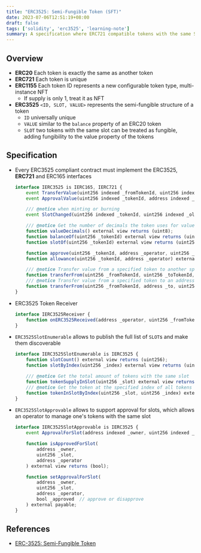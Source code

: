 ```yaml
---
title: "ERC3525: Semi-Fungible Token (SFT)"
date: 2023-07-06T12:51:19+08:00
draft: false
tags: ['solidity', 'erc3525', 'learning-note']
summary: A specification where ERC721 compatible tokens with the same SLOT and different IDs are fungible.
---
```


## Overview

- **ERC20** Each token is exactly the same as another token
- **ERC721** Each token is unique
- **ERC1155** Each token ID represents a new configurable token type, multi-instance NFT
    - If supply is only 1, treat it as NFT
- **ERC3525** `<ID, SLOT, VALUE>` represents the semi-fungible structure of a token
    - `ID` universally unique
    - `VALUE` similar to the `balance` property of an ERC20 token
    - `SLOT` two tokens with the same slot can be treated as fungible, adding fungibility to the value property of the tokens

## Specification

- Every ERC3525 compliant contract must implement the ERC3525, **ERC721** and ERC165 interfaces

    ```js
    interface IERC3525 is IERC165, IERC721 {
        event TransferValue(uint256 indexed _fromTokenId, uint256 indexed _toTokenId, uint256 _value);
        event ApprovalValue(uint256 indexed _tokenId, address indexed _operator, uint256 _value);

        /// @notice when minting or burning
        event SlotChanged(uint256 indexed _tokenId, uint256 indexed _oldSlot, uint256 indexed _newSlot);

        /// @notice Get the number of decimals the token uses for value
        function valueDecimals() external view returns (uint8);
        function balanceOf(uint256 _tokenId) external view returns (uint256);
        function slotOf(uint256 _tokenId) external view returns (uint256);

        function approve(uint256 _tokenId, address _operator, uint256 _value) external payable;
        function allowance(uint256 _tokenId, address _operator) external view returns (uint256);

        /// @notice Transfer value from a specified token to another specified token with the same slot
        function transferFrom(uint256 _fromTokenId, uint256 _toTokenId, uint256 _value) external payable;
        /// @notice Transfer value from a specified token to an address. The receiver contract must implement onERC3525Received()
        function transferFrom(uint256 _fromTokenId, address _to, uint256 _value) external payable returns (uint256);
    }
    ```

- ERC3525 Token Receiver

    ```js
    interface IERC3525Receiver {
        function onERC3525Received(address _operator, uint256 _fromTokenId, uint256 _toTokenId, uint256 _value, bytes calldata _data) external returns (bytes4);
    }
    ```

- `ERC3525SlotEnumerable` allows to publish the full list of `SLOT`s and make them discoverable

    ```js
    interface IERC3525SlotEnumerable is IERC3525 {
        function slotCount() external view returns (uint256);
        function slotByIndex(uint256 _index) external view returns (uint256);

        /// @notice Get the total amount of tokens with the same slot
        function tokenSupplyInSlot(uint256 _slot) external view returns (uint256);
        /// @notice Get the token at the specified index of all tokens with the same slot
        function tokenInSlotByIndex(uint256 _slot, uint256 _index) external view returns (uint256);
    }
    ```

- `ERC3525SlotApprovable` allows to support approval for slots, which allows an operator to manage one's tokens with the same slot

    ```js
    interface IERC3525SlotApprovable is IERC3525 {
        event ApprovalForSlot(address indexed _owner, uint256 indexed _slot, address indexed _operator, bool _approved);

        function isApprovedForSlot(
            address _owner,
            uint256 _slot,
            address _operator
        ) external view returns (bool);

        function setApprovalForSlot(
            address _owner,
            uint256 _slot,
            address _operator,
            bool _approved  // approve or disapprove
        ) external payable;
    }
    ```

## References

- [ERC-3525: Semi-Fungible Token](https://eips.ethereum.org/EIPS/eip-3525)